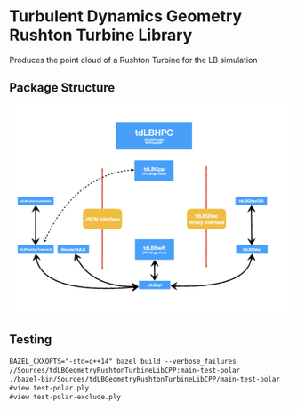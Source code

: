 # Turbulent Dynamics Geometry Rushton Turbine Library

Produces the point cloud of a Rushton Turbine for the LB simulation



## Package Structure

![Package Structure](https://github.com/TurbulentDynamics/tdLBApi/blob/master/docs/Package-Structure.png)



## Testing


```
BAZEL_CXXOPTS="-std=c++14" bazel build --verbose_failures //Sources/tdLBGeometryRushtonTurbineLibCPP:main-test-polar
./bazel-bin/Sources/tdLBGeometryRushtonTurbineLibCPP/main-test-polar
#view test-polar.ply 
#view test-polar-exclude.ply 
```


